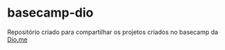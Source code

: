# basecamp-dio
Repositório criado para compartilhar os projetos criados no basecamp da [Dio.me](https://dio.me/sign-up?ref=1G8NJXY8VO)

